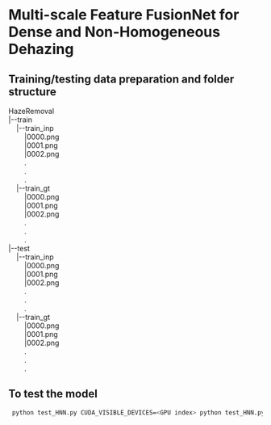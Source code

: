 # Multi-scale Feature FusionNet for Dense and Non-Homogeneous Dehazing

## Training/testing data preparation and folder structure
HazeRemoval  
|--train  
&nbsp;&nbsp;&nbsp;&nbsp;|--train_inp  
&nbsp;&nbsp;&nbsp;&nbsp;&nbsp;&nbsp;&nbsp;&nbsp;|0000.png  
&nbsp;&nbsp;&nbsp;&nbsp;&nbsp;&nbsp;&nbsp;&nbsp;|0001.png  
&nbsp;&nbsp;&nbsp;&nbsp;&nbsp;&nbsp;&nbsp;&nbsp;|0002.png  
&nbsp;&nbsp;&nbsp;&nbsp;&nbsp;&nbsp;&nbsp;&nbsp;.  
&nbsp;&nbsp;&nbsp;&nbsp;&nbsp;&nbsp;&nbsp;&nbsp;.  
&nbsp;&nbsp;&nbsp;&nbsp;&nbsp;&nbsp;&nbsp;&nbsp;.  
&nbsp;&nbsp;&nbsp;&nbsp;|--train_gt  
&nbsp;&nbsp;&nbsp;&nbsp;&nbsp;&nbsp;&nbsp;&nbsp;|0000.png  
&nbsp;&nbsp;&nbsp;&nbsp;&nbsp;&nbsp;&nbsp;&nbsp;|0001.png  
&nbsp;&nbsp;&nbsp;&nbsp;&nbsp;&nbsp;&nbsp;&nbsp;|0002.png  
&nbsp;&nbsp;&nbsp;&nbsp;&nbsp;&nbsp;&nbsp;&nbsp;.  
&nbsp;&nbsp;&nbsp;&nbsp;&nbsp;&nbsp;&nbsp;&nbsp;.  
&nbsp;&nbsp;&nbsp;&nbsp;&nbsp;&nbsp;&nbsp;&nbsp;.  
|--test  
&nbsp;&nbsp;&nbsp;&nbsp;|--train_inp  
&nbsp;&nbsp;&nbsp;&nbsp;&nbsp;&nbsp;&nbsp;&nbsp;|0000.png  
&nbsp;&nbsp;&nbsp;&nbsp;&nbsp;&nbsp;&nbsp;&nbsp;|0001.png  
&nbsp;&nbsp;&nbsp;&nbsp;&nbsp;&nbsp;&nbsp;&nbsp;|0002.png  
&nbsp;&nbsp;&nbsp;&nbsp;&nbsp;&nbsp;&nbsp;&nbsp;.  
&nbsp;&nbsp;&nbsp;&nbsp;&nbsp;&nbsp;&nbsp;&nbsp;.  
&nbsp;&nbsp;&nbsp;&nbsp;&nbsp;&nbsp;&nbsp;&nbsp;.  
&nbsp;&nbsp;&nbsp;&nbsp;|--train_gt  
&nbsp;&nbsp;&nbsp;&nbsp;&nbsp;&nbsp;&nbsp;&nbsp;|0000.png  
&nbsp;&nbsp;&nbsp;&nbsp;&nbsp;&nbsp;&nbsp;&nbsp;|0001.png  
&nbsp;&nbsp;&nbsp;&nbsp;&nbsp;&nbsp;&nbsp;&nbsp;|0002.png  
&nbsp;&nbsp;&nbsp;&nbsp;&nbsp;&nbsp;&nbsp;&nbsp;.  
&nbsp;&nbsp;&nbsp;&nbsp;&nbsp;&nbsp;&nbsp;&nbsp;.  
&nbsp;&nbsp;&nbsp;&nbsp;&nbsp;&nbsp;&nbsp;&nbsp;.  


## To test the model

   ```bash
    python test_HNN.py CUDA_VISIBLE_DEVICES=<GPU index> python test_HNN.py --task NTIRE24_Challenges --dataset HazeRemoval --machine <your machine name>                                                                                                 

   ```